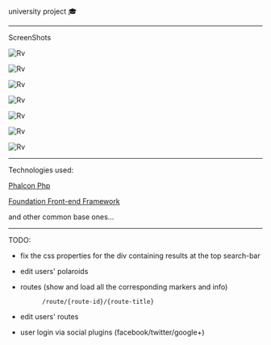 university project :mortar_board:

---

ScreenShots

![Rv](https://raw.githubusercontent.com/rzZzv/university-project-polaroid-map-app/master/screenshots/0.png)

![Rv](https://raw.githubusercontent.com/rzZzv/university-project-polaroid-map-app/master/screenshots/1.png)

![Rv](https://raw.githubusercontent.com/rzZzv/university-project-polaroid-map-app/master/screenshots/2.png)

![Rv](https://raw.githubusercontent.com/rzZzv/university-project-polaroid-map-app/master/screenshots/3.png)

![Rv](https://raw.githubusercontent.com/rzZzv/university-project-polaroid-map-app/master/screenshots/4.png)

![Rv](https://raw.githubusercontent.com/rzZzv/university-project-polaroid-map-app/master/screenshots/5.png)

![Rv](https://raw.githubusercontent.com/rzZzv/university-project-polaroid-map-app/master/screenshots/6.png)

---

Technologies used:

[Phalcon Php](http://phalconphp.com)

[Foundation Front-end Framework](http://foundation.zurb.com)

and other common base ones...

---

TODO:

* fix the css properties for the div containing results at the top search-bar

* edit users' polaroids

* routes (show and load all the corresponding markers and info)

			/route/{route-id}/{route-title}

* edit users' routes

* user login via social plugins (facebook/twitter/google+)

